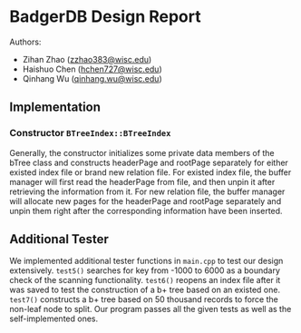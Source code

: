 # BadgerDB Design Report
Authors:
- Zihan Zhao (zzhao383@wisc.edu)
- Haishuo Chen (hchen727@wisc.edu)
- Qinhang Wu (qinhang.wu@wisc.edu)

## Implementation
### Constructor `BTreeIndex::BTreeIndex`
Generally, the constructor initializes some private data members of the bTree class and constructs headerPage and rootPage separately for either existed index file or brand new relation file. For existed index file, the buffer manager will first read the headerPage from file, and then unpin it after retrieving the information from it. For new relation file, the buffer manager will allocate new pages for the headerPage and rootPage separately and unpin them right after the corresponding information have been inserted.

## Additional Tester
We implemented additional tester functions in `main.cpp` to test our design extensively. `test5()` searches for key from -1000 to 6000 as a boundary check of the scanning functionality. `test6()` reopens an index file after it was saved to test the construction of a b+ tree based on an existed one. `test7()` constructs a b+ tree based on 50 thousand records to force the non-leaf node to split. Our program passes all the given tests as well as the self-implemented ones.
